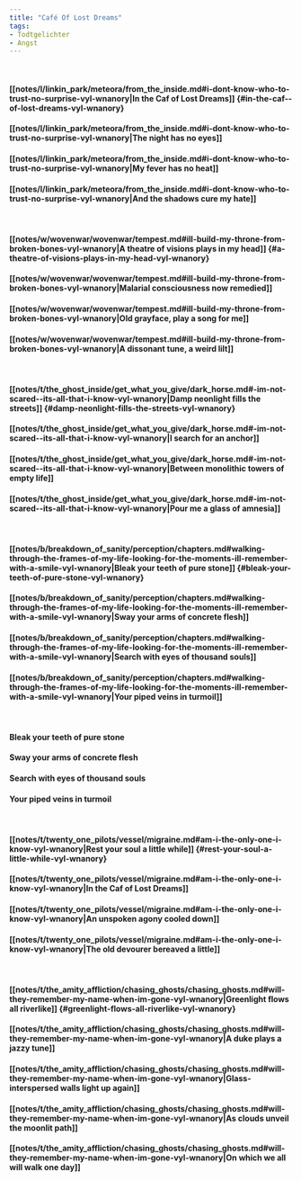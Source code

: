 ```yaml
---
title: "Café Of Lost Dreams"
tags:
- Todtgelichter
- Angst
---
```

&nbsp;
#### [[notes/l/linkin_park/meteora/from_the_inside.md#i-dont-know-who-to-trust-no-surprise-vyl-wnanory|In the Caf  of Lost Dreams]] {#in-the-caf--of-lost-dreams-vyl-wnanory}
#### [[notes/l/linkin_park/meteora/from_the_inside.md#i-dont-know-who-to-trust-no-surprise-vyl-wnanory|The night has no eyes]]
#### [[notes/l/linkin_park/meteora/from_the_inside.md#i-dont-know-who-to-trust-no-surprise-vyl-wnanory|My fever has no heat]]
#### [[notes/l/linkin_park/meteora/from_the_inside.md#i-dont-know-who-to-trust-no-surprise-vyl-wnanory|And the shadows cure my hate]]
&nbsp;
#### [[notes/w/wovenwar/wovenwar/tempest.md#ill-build-my-throne-from-broken-bones-vyl-wnanory|A theatre of visions plays in my head]] {#a-theatre-of-visions-plays-in-my-head-vyl-wnanory}
#### [[notes/w/wovenwar/wovenwar/tempest.md#ill-build-my-throne-from-broken-bones-vyl-wnanory|Malarial consciousness now remedied]]
#### [[notes/w/wovenwar/wovenwar/tempest.md#ill-build-my-throne-from-broken-bones-vyl-wnanory|Old grayface, play a song for me]]
#### [[notes/w/wovenwar/wovenwar/tempest.md#ill-build-my-throne-from-broken-bones-vyl-wnanory|A dissonant tune, a weird lilt]]
&nbsp;
#### [[notes/t/the_ghost_inside/get_what_you_give/dark_horse.md#-im-not-scared--its-all-that-i-know-vyl-wnanory|Damp neonlight fills the streets]] {#damp-neonlight-fills-the-streets-vyl-wnanory}
#### [[notes/t/the_ghost_inside/get_what_you_give/dark_horse.md#-im-not-scared--its-all-that-i-know-vyl-wnanory|I search for an anchor]]
#### [[notes/t/the_ghost_inside/get_what_you_give/dark_horse.md#-im-not-scared--its-all-that-i-know-vyl-wnanory|Between monolithic towers of empty life]]
#### [[notes/t/the_ghost_inside/get_what_you_give/dark_horse.md#-im-not-scared--its-all-that-i-know-vyl-wnanory|Pour me a glass of amnesia]]
&nbsp;
#### [[notes/b/breakdown_of_sanity/perception/chapters.md#walking-through-the-frames-of-my-life-looking-for-the-moments-ill-remember-with-a-smile-vyl-wnanory|Bleak your teeth of pure stone]] {#bleak-your-teeth-of-pure-stone-vyl-wnanory}
#### [[notes/b/breakdown_of_sanity/perception/chapters.md#walking-through-the-frames-of-my-life-looking-for-the-moments-ill-remember-with-a-smile-vyl-wnanory|Sway your arms of concrete flesh]]
#### [[notes/b/breakdown_of_sanity/perception/chapters.md#walking-through-the-frames-of-my-life-looking-for-the-moments-ill-remember-with-a-smile-vyl-wnanory|Search with eyes of thousand souls]]
#### [[notes/b/breakdown_of_sanity/perception/chapters.md#walking-through-the-frames-of-my-life-looking-for-the-moments-ill-remember-with-a-smile-vyl-wnanory|Your piped veins in turmoil]]
&nbsp;
#### Bleak your teeth of pure stone
#### Sway your arms of concrete flesh
#### Search with eyes of thousand souls
#### Your piped veins in turmoil
&nbsp;
#### [[notes/t/twenty_one_pilots/vessel/migraine.md#am-i-the-only-one-i-know-vyl-wnanory|Rest your soul a little while]] {#rest-your-soul-a-little-while-vyl-wnanory}
#### [[notes/t/twenty_one_pilots/vessel/migraine.md#am-i-the-only-one-i-know-vyl-wnanory|In the Caf  of Lost Dreams]]
#### [[notes/t/twenty_one_pilots/vessel/migraine.md#am-i-the-only-one-i-know-vyl-wnanory|An unspoken agony cooled down]]
#### [[notes/t/twenty_one_pilots/vessel/migraine.md#am-i-the-only-one-i-know-vyl-wnanory|The old devourer bereaved a little]]
&nbsp;
#### [[notes/t/the_amity_affliction/chasing_ghosts/chasing_ghosts.md#will-they-remember-my-name-when-im-gone-vyl-wnanory|Greenlight flows all riverlike]] {#greenlight-flows-all-riverlike-vyl-wnanory}
#### [[notes/t/the_amity_affliction/chasing_ghosts/chasing_ghosts.md#will-they-remember-my-name-when-im-gone-vyl-wnanory|A duke plays a jazzy tune]]
#### [[notes/t/the_amity_affliction/chasing_ghosts/chasing_ghosts.md#will-they-remember-my-name-when-im-gone-vyl-wnanory|Glass-interspersed walls light up again]]
#### [[notes/t/the_amity_affliction/chasing_ghosts/chasing_ghosts.md#will-they-remember-my-name-when-im-gone-vyl-wnanory|As clouds unveil the moonlit path]]
#### [[notes/t/the_amity_affliction/chasing_ghosts/chasing_ghosts.md#will-they-remember-my-name-when-im-gone-vyl-wnanory|On which we all will walk one day]]
